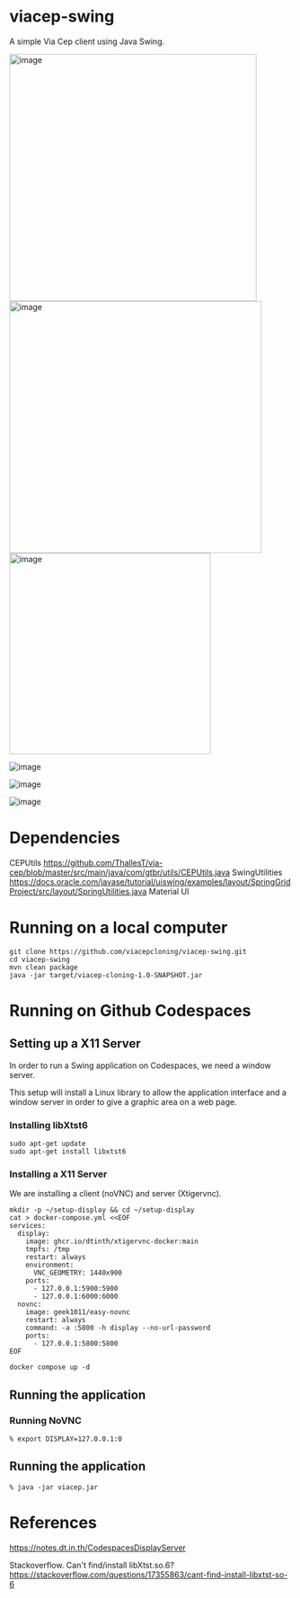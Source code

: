 # viacep-swing
A simple Via Cep client using Java Swing.


<img width="440" alt="image" src="https://github.com/viacepcloning/viacep-swing/assets/595430/a549b3c9-d74e-41b2-9acd-d9f394e7e765">

<img width="449" alt="image" src="https://github.com/viacepcloning/viacep-swing/assets/595430/6ddf6c84-c4e1-4bd6-9c9f-edf4ad3f421c">

<img width="358" alt="image" src="https://github.com/viacepcloning/viacep-swing/assets/595430/0a89ac3b-0a03-4f46-9830-a9576ccab452">


![image](https://github.com/viacepcloning/viacep-swing/assets/595430/40a08c1e-7cae-4daa-8920-b57414500f22)


![image](https://github.com/viacepcloning/viacep-swing/assets/595430/1e8c6076-ce05-4f09-889b-54b56e0c399a)


![image](https://github.com/viacepcloning/viacep-swing/assets/595430/f2acbf1e-0f88-4d89-8bac-17b099867b1d)

# Dependencies

CEPUtils
https://github.com/ThallesT/via-cep/blob/master/src/main/java/com/gtbr/utils/CEPUtils.java
SwingUtilities
https://docs.oracle.com/javase/tutorial/uiswing/examples/layout/SpringGridProject/src/layout/SpringUtilities.java
Material UI

# Running on a local computer

```
git clone https://github.com/viacepcloning/viacep-swing.git
cd viacep-swing
mvn clean package
java -jar target/viacep-cloning-1.0-SNAPSHOT.jar
```

# Running on Github Codespaces

## Setting up a X11 Server
In order to run a Swing application on Codespaces, we need a window server. 

This setup will install a Linux library to allow the application interface and a window server in order to give a graphic area on a web page.

### Installing libXtst6

```
sudo apt-get update
sudo apt-get install libxtst6
```


### Installing a X11 Server

We are installing a client (noVNC) and server (Xtigervnc).
```
mkdir -p ~/setup-display && cd ~/setup-display
cat > docker-compose.yml <<EOF
services:
  display:
    image: ghcr.io/dtinth/xtigervnc-docker:main
    tmpfs: /tmp
    restart: always
    environment:
      VNC_GEOMETRY: 1440x900
    ports:
      - 127.0.0.1:5900:5900
      - 127.0.0.1:6000:6000
  novnc:
    image: geek1011/easy-novnc
    restart: always
    command: -a :5800 -h display --no-url-password
    ports:
      - 127.0.0.1:5800:5800
EOF
```

```
docker compose up -d
```

## Running the application

### Running NoVNC

```
% export DISPLAY=127.0.0.1:0
```

## Running the application

```
% java -jar viacep.jar
```

# References

https://notes.dt.in.th/CodespacesDisplayServer

Stackoverflow. Can't find/install libXtst.so.6?
https://stackoverflow.com/questions/17355863/cant-find-install-libxtst-so-6


